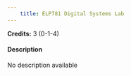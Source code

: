 ```yaml
---
    title: ELP781 Digital Systems Lab
---
```

**Credits:** 3 (0-1-4)



#### Description 
No description available